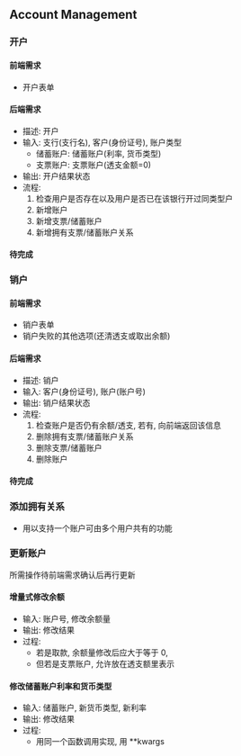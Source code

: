 ## Account Management

### 开户

#### 前端需求

- 开户表单

#### 后端需求

- 描述: 开户
- 输入: 支行(支行名), 客户(身份证号), 账户类型
  - 储蓄账户: 储蓄账户(利率, 货币类型)
  - 支票账户: 支票账户(透支金额=0)
- 输出: 开户结果状态
- 流程:
  1. 检查用户是否存在以及用户是否已在该银行开过同类型户
  2. 新增账户
  3. 新增支票/储蓄账户
  4. 新增拥有支票/储蓄账户关系
    
#### 待完成

### 销户

#### 前端需求

- 销户表单
- 销户失败的其他选项(还清透支或取出余额)

#### 后端需求

- 描述: 销户
- 输入: 客户(身份证号), 账户(账户号)
- 输出: 销户结果状态
- 流程:
  1. 检查账户是否仍有余额/透支, 若有, 向前端返回该信息
  2. 删除拥有支票/储蓄账户关系
  3. 删除支票/储蓄账户
  4. 删除账户
    
#### 待完成

### 添加拥有关系

- 用以支持一个账户可由多个用户共有的功能


### 更新账户

所需操作待前端需求确认后再行更新
#### 增量式修改余额

- 输入: 账户号, 修改余额量
- 输出: 修改结果
- 过程:
  - 若是取款, 余额量修改后应大于等于 0, 
  - 但若是支票账户, 允许放在透支额里表示
  
#### 修改储蓄账户利率和货币类型

- 输入: 储蓄账户, 新货币类型, 新利率
- 输出: 修改结果
- 过程:
  - 用同一个函数调用实现, 用 **kwargs
